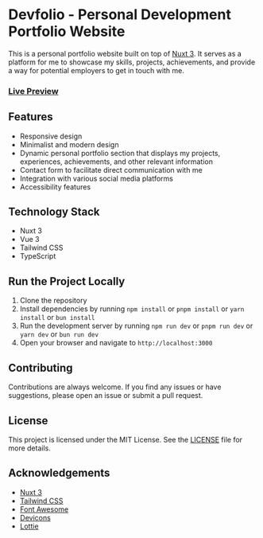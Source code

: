 # Devfolio - Personal Development Portfolio Website
This is a personal portfolio website built on top of [Nuxt 3](https://nuxtjs.org/). It serves as a platform for me to showcase my skills, projects, achievements, and provide a way for potential employers to get in touch with me. 

### [Live Preview](https://www.andypangdev.com/)

## Features

* Responsive design
* Minimalist and modern design
* Dynamic personal portfolio section that displays my projects, experiences, achievements, and other relevant information
* Contact form to facilitate direct communication with me
* Integration with various social media platforms
* Accessibility features

## Technology Stack

* Nuxt 3
* Vue 3
* Tailwind CSS
* TypeScript

## Run the Project Locally

1. Clone the repository
2. Install dependencies by running `npm install` or `pnpm install` or `yarn install` or `bun install`
3. Run the development server by running `npm run dev` or `pnpm run dev` or `yarn dev` or `bun run dev`
4. Open your browser and navigate to `http://localhost:3000`

## Contributing

Contributions are always welcome. If you find any issues or have suggestions, please open an issue or submit a pull request.

## License

This project is licensed under the MIT License. See the [LICENSE](LICENSE) file for more details.

## Acknowledgements

* [Nuxt 3](https://nuxtjs.org/)
* [Tailwind CSS](https://tailwindcss.com/)
* [Font Awesome](https://fontawesome.com/)
* [Devicons](https://devicons.github.io/devicon/)
* [Lottie](https://airbnb.io/lottie/)
